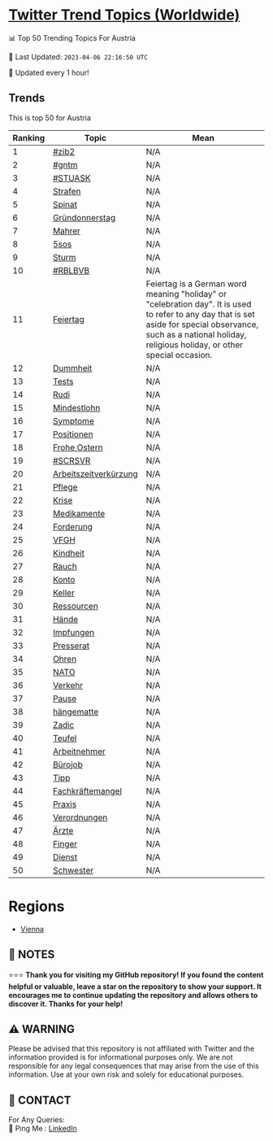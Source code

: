 [Twitter Trend Topics (Worldwide)](https://github.com/ErcinDedeoglu/Twitter-Trend-Topics)
==========


📊 Top 50 Trending Topics For Austria

📆 Last Updated: `2023-04-06 22:16:50 UTC`

🔧 Updated every 1 hour!


## Trends

This is top 50 for Austria

| Ranking | Topic | Mean |
| ------- | ------------ | ------------ |
| 1 | [#zib2](http://twitter.com/search?q=%23zib2) | N/A |
| 2 | [#gntm](http://twitter.com/search?q=%23gntm) | N/A |
| 3 | [#STUASK](http://twitter.com/search?q=%23STUASK) | N/A |
| 4 | [Strafen](http://twitter.com/search?q=Strafen) | N/A |
| 5 | [Spinat](http://twitter.com/search?q=Spinat) | N/A |
| 6 | [Gründonnerstag](http://twitter.com/search?q=Gr%c3%bcndonnerstag) | N/A |
| 7 | [Mahrer](http://twitter.com/search?q=Mahrer) | N/A |
| 8 | [5sos](http://twitter.com/search?q=5sos) | N/A |
| 9 | [Sturm](http://twitter.com/search?q=Sturm) | N/A |
| 10 | [#RBLBVB](http://twitter.com/search?q=%23RBLBVB) | N/A |
| 11 | [Feiertag](http://twitter.com/search?q=Feiertag) | Feiertag is a German word meaning "holiday" or "celebration day". It is used to refer to any day that is set aside for special observance, such as a national holiday, religious holiday, or other special occasion. |
| 12 | [Dummheit](http://twitter.com/search?q=Dummheit) | N/A |
| 13 | [Tests](http://twitter.com/search?q=Tests) | N/A |
| 14 | [Rudi](http://twitter.com/search?q=Rudi) | N/A |
| 15 | [Mindestlohn](http://twitter.com/search?q=Mindestlohn) | N/A |
| 16 | [Symptome](http://twitter.com/search?q=Symptome) | N/A |
| 17 | [Positionen](http://twitter.com/search?q=Positionen) | N/A |
| 18 | [Frohe Ostern](http://twitter.com/search?q=Frohe+Ostern) | N/A |
| 19 | [#SCRSVR](http://twitter.com/search?q=%23SCRSVR) | N/A |
| 20 | [Arbeitszeitverkürzung](http://twitter.com/search?q=Arbeitszeitverk%c3%bcrzung) | N/A |
| 21 | [Pflege](http://twitter.com/search?q=Pflege) | N/A |
| 22 | [Krise](http://twitter.com/search?q=Krise) | N/A |
| 23 | [Medikamente](http://twitter.com/search?q=Medikamente) | N/A |
| 24 | [Forderung](http://twitter.com/search?q=Forderung) | N/A |
| 25 | [VFGH](http://twitter.com/search?q=VFGH) | N/A |
| 26 | [Kindheit](http://twitter.com/search?q=Kindheit) | N/A |
| 27 | [Rauch](http://twitter.com/search?q=Rauch) | N/A |
| 28 | [Konto](http://twitter.com/search?q=Konto) | N/A |
| 29 | [Keller](http://twitter.com/search?q=Keller) | N/A |
| 30 | [Ressourcen](http://twitter.com/search?q=Ressourcen) | N/A |
| 31 | [Hände](http://twitter.com/search?q=H%c3%a4nde) | N/A |
| 32 | [Impfungen](http://twitter.com/search?q=Impfungen) | N/A |
| 33 | [Presserat](http://twitter.com/search?q=Presserat) | N/A |
| 34 | [Ohren](http://twitter.com/search?q=Ohren) | N/A |
| 35 | [NATO](http://twitter.com/search?q=NATO) | N/A |
| 36 | [Verkehr](http://twitter.com/search?q=Verkehr) | N/A |
| 37 | [Pause](http://twitter.com/search?q=Pause) | N/A |
| 38 | [hängematte](http://twitter.com/search?q=h%c3%a4ngematte) | N/A |
| 39 | [Zadic](http://twitter.com/search?q=Zadic) | N/A |
| 40 | [Teufel](http://twitter.com/search?q=Teufel) | N/A |
| 41 | [Arbeitnehmer](http://twitter.com/search?q=Arbeitnehmer) | N/A |
| 42 | [Bürojob](http://twitter.com/search?q=B%c3%bcrojob) | N/A |
| 43 | [Tipp](http://twitter.com/search?q=Tipp) | N/A |
| 44 | [Fachkräftemangel](http://twitter.com/search?q=Fachkr%c3%a4ftemangel) | N/A |
| 45 | [Praxis](http://twitter.com/search?q=Praxis) | N/A |
| 46 | [Verordnungen](http://twitter.com/search?q=Verordnungen) | N/A |
| 47 | [Ärzte](http://twitter.com/search?q=%c3%84rzte) | N/A |
| 48 | [Finger](http://twitter.com/search?q=Finger) | N/A |
| 49 | [Dienst](http://twitter.com/search?q=Dienst) | N/A |
| 50 | [Schwester](http://twitter.com/search?q=Schwester) | N/A |



# Regions

* [Vienna](</Austria/Vienna.md>)



## 📝 NOTES

⭐⭐⭐ **Thank you for visiting my GitHub repository! If you found the content helpful or valuable, leave a star on the repository to show your support. It encourages me to continue updating the repository and allows others to discover it. Thanks for your help!**


## ⚠️ WARNING

Please be advised that this repository is not affiliated with Twitter and the information provided is for informational purposes only. We are not responsible for any legal consequences that may arise from the use of this information. Use at your own risk and solely for educational purposes.


## 📨 CONTACT

 For Any Queries:  
            🏓 Ping Me : [LinkedIn](https://www.linkedin.com/in/ercindedeoglu/)
